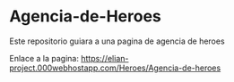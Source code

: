 # Agencia-de-Heroes
Este repositorio guiara a una pagina de agencia de heroes

Enlace a la pagina: https://elian-project.000webhostapp.com/Heroes/Agencia-de-heroes
